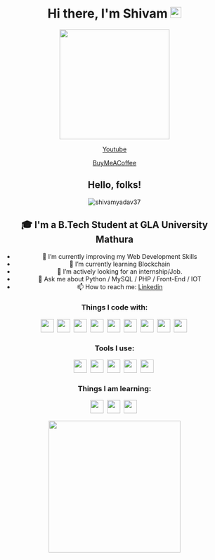 <div align="center">
   <h1>Hi there, I'm Shivam <img src="https://media.giphy.com/media/hvRJCLFzcasrR4ia7z/giphy.gif" width="25px"> </h1>
   <p align="center">
  <img width="250" src="https://media.giphy.com/media/836HiJc7pgzy8iNXCn/giphy.gif">
</p>

[Youtube](https://www.youtube.com/channel/UCUdNjG2Bu72WriXzWObRiqA)

[BuyMeACoffee](https://www.buymeacoffee.com/coderama)
   ## Hello, folks! 
<img src="https://komarev.com/ghpvc/?username=shivamyadav37&label=Profile Views&color=blue&style=flat" alt="shivamyadav37" />


## 🎓 I'm a B.Tech Student at GLA University Mathura
- 🔭 I’m currently improving my Web Development Skills
- 🌱 I’m currently learning Blockchain
- 👯 I’m actively looking for an internship/Job.
- 💬 Ask me about Python / MySQL / PHP / Front-End / IOT
- 📫 How to reach me: [Linkedin](https://www.linkedin.com/in/shivamyadav37/)


### Things I code with: 
<span><img src="https://cdn.jsdelivr.net/gh/devicons/devicon@latest/icons/javascript/javascript-original.svg" width="30px"></span>&nbsp;
<span><img src="https://cdn.jsdelivr.net/gh/devicons/devicon@latest/icons/nodejs/nodejs-original.svg" width="30px"></span>&nbsp;
<span><img src="https://cdn.jsdelivr.net/gh/devicons/devicon@latest/icons/python/python-original.svg" width="30px"></span>&nbsp;
<span><img src="https://cdn.jsdelivr.net/gh/devicons/devicon@latest/icons/react/react-original.svg" width="30px"></span>&nbsp;
<span><img src="https://cdn.jsdelivr.net/gh/devicons/devicon@latest/icons/redux/redux-original.svg" width="30px"></span>&nbsp;
<span><img src="https://cdn.jsdelivr.net/gh/devicons/devicon@latest/icons/mysql/mysql-original.svg" width="30px"></span>&nbsp;
<span><img src="https://cdn.jsdelivr.net/gh/devicons/devicon@latest/icons/mongodb/mongodb-original.svg" width="30px"></span>&nbsp;
<span><img src="https://cdn.jsdelivr.net/gh/devicons/devicon@latest/icons/html5/html5-plain.svg" width="30px"></span>&nbsp;
<span><img src="https://cdn.jsdelivr.net/gh/devicons/devicon@latest/icons/css3/css3-plain.svg" width="30px"></span>&nbsp;

### Tools I use:
<span><img src="https://cdn.jsdelivr.net/gh/devicons/devicon@latest/icons/git/git-plain.svg" width="30px"></span>&nbsp;
<span><img src="https://cdn.worldvectorlogo.com/logos/tableau-software.svg" width="30px"></span>&nbsp;
<span><img src="https://avatars.githubusercontent.com/u/10251060?s=200&v=4" width="30px"></span>&nbsp;
<span><img src="https://upload.wikimedia.org/wikipedia/commons/c/c0/WebStorm_Icon.svg" width="30px"></span>&nbsp;
<span><img src="https://upload.wikimedia.org/wikipedia/commons/1/1d/PyCharm_Icon.svg" width="30px"></span>&nbsp;

### Things I am learning:
<span><img src="https://cdn.jsdelivr.net/gh/devicons/devicon@latest/icons/flutter/flutter-original.svg" width="30px"></span>&nbsp;
<span><img src="https://cdn.jsdelivr.net/gh/devicons/devicon@latest/icons/typescript/typescript-plain.svg" width="30px"></span>&nbsp;
<span><img src="https://cdn.jsdelivr.net/gh/devicons/devicon@latest/icons/nestjs/nestjs-plain.svg" width="30px"></span>&nbsp;

   <p align="center">
  <img width="300" src="https://media.giphy.com/media/qgQUggAC3Pfv687qPC/giphy.gif">
</p>

